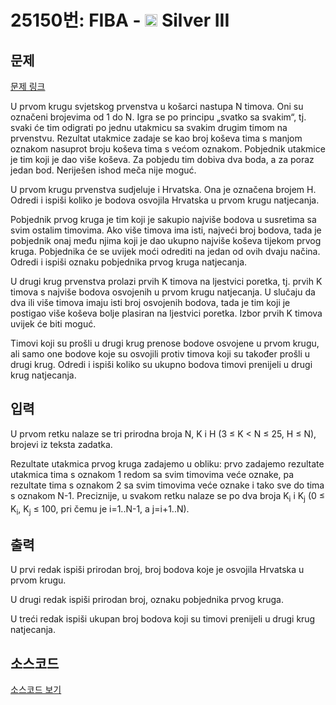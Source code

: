 # 25150번: FIBA - <img src="https://static.solved.ac/tier_small/8.svg" style="height:20px" /> Silver III

<!-- performance -->

<!-- 문제 제출 후 깃허브에 푸시를 했을 때 제출한 코드의 성능이 입력될 공간입니다.-->

<!-- end -->

## 문제

[문제 링크](https://boj.kr/25150)


<p>U prvom krugu svjetskog prvenstva u košarci nastupa N timova. Oni su označeni brojevima od 1 do N. Igra se po principu „svatko sa svakim“, tj. svaki će tim odigrati po jednu utakmicu sa svakim drugim timom na prvenstvu. Rezultat utakmice zadaje se kao broj koševa tima s manjom oznakom nasuprot broju koševa tima s većom oznakom. Pobjednik utakmice je tim koji je dao više koševa. Za pobjedu tim dobiva dva boda, a za poraz jedan bod. Neriješen ishod meča nije moguć.</p>

<p>U prvom krugu prvenstva sudjeluje i Hrvatska. Ona je označena brojem H. Odredi i ispiši koliko je bodova osvojila Hrvatska u prvom krugu natjecanja.</p>

<p>Pobjednik prvog kruga je tim koji je sakupio najviše bodova u susretima sa svim ostalim timovima. Ako više timova ima isti, najveći broj bodova, tada je pobjednik onaj među njima koji je dao ukupno najviše koševa tijekom prvog kruga. Pobjednika će se uvijek moći odrediti na jedan od ovih dvaju načina. Odredi i ispiši oznaku pobjednika prvog kruga natjecanja.</p>

<p>U drugi krug prvenstva prolazi prvih K timova na ljestvici poretka, tj. prvih K timova s najviše bodova osvojenih u prvom krugu natjecanja. U slučaju da dva ili više timova imaju isti broj osvojenih bodova, tada je tim koji je postigao više koševa bolje plasiran na ljestvici poretka. Izbor prvih K timova uvijek će biti moguć.</p>

<p>Timovi koji su prošli u drugi krug prenose bodove osvojene u prvom krugu, ali samo one bodove koje su osvojili protiv timova koji su također prošli u drugi krug. Odredi i ispiši koliko su ukupno bodova timovi prenijeli u drugi krug natjecanja.</p>



## 입력


<p>U prvom retku nalaze se tri prirodna broja N, K i H (3 ≤ K &lt; N ≤ 25, H ≤ N), brojevi iz teksta zadatka.</p>

<p>Rezultate utakmica prvog kruga zadajemo u obliku: prvo zadajemo rezultate utakmica tima s oznakom 1 redom sa svim timovima veće oznake, pa rezultate tima s oznakom 2 sa svim timovima veće oznake i tako sve do tima s oznakom N-1. Preciznije, u svakom retku nalaze se po dva broja K<sub>i</sub> i K<sub>j</sub> (0 ≤ K<sub>i</sub>, K<sub>j</sub> ≤ 100, pri čemu je i=1..N-1, a j=i+1..N).</p>



## 출력


<p>U prvi redak ispiši prirodan broj, broj bodova koje je osvojila Hrvatska u prvom krugu.</p>

<p>U drugi redak ispiši prirodan broj, oznaku pobjednika prvog kruga.</p>

<p>U treći redak ispiši ukupan broj bodova koji su timovi prenijeli u drugi krug natjecanja.</p>



## 소스코드

[소스코드 보기](FIBA.cpp)